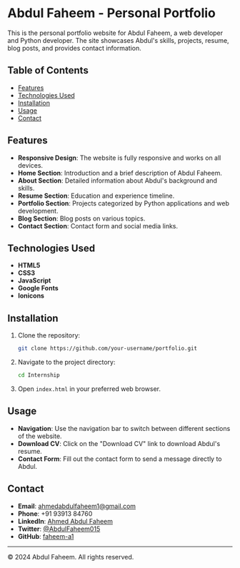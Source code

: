 # Abdul Faheem - Personal Portfolio

This is the personal portfolio website for Abdul Faheem, a web developer and Python developer. The site showcases Abdul's skills, projects, resume, blog posts, and provides contact information.

## Table of Contents

- [Features](#features)
- [Technologies Used](#technologies-used)
- [Installation](#installation)
- [Usage](#usage)
- [Contact](#contact)

## Features

- **Responsive Design**: The website is fully responsive and works on all devices.
- **Home Section**: Introduction and a brief description of Abdul Faheem.
- **About Section**: Detailed information about Abdul's background and skills.
- **Resume Section**: Education and experience timeline.
- **Portfolio Section**: Projects categorized by Python applications and web development.
- **Blog Section**: Blog posts on various topics.
- **Contact Section**: Contact form and social media links.


## Technologies Used

- **HTML5**
- **CSS3**
- **JavaScript**
- **Google Fonts**
- **Ionicons**
  

## Installation

1. Clone the repository:

    ```bash
    git clone https://github.com/your-username/portfolio.git
    ```

2. Navigate to the project directory:

    ```bash
    cd Internship
    ```

3. Open `index.html` in your preferred web browser.

## Usage

- **Navigation**: Use the navigation bar to switch between different sections of the website.
- **Download CV**: Click on the "Download CV" link to download Abdul's resume.
- **Contact Form**: Fill out the contact form to send a message directly to Abdul.

## Contact

- **Email**: [ahmedabdulfaheem1@gmail.com](mailto:ahmedabdulfaheem1@gmail.com)
- **Phone**: +91 93913 84760
- **LinkedIn**: [Ahmed Abdul Faheem](https://www.linkedin.com/in/ahmed-abdul-faheem/)
- **Twitter**: [@AbdulFaheem015](https://x.com/AbdulFaheem015?t=VoeueD-Y_4yisl-u9BFV4w&s=08)
- **GitHub**: [faheem-a1](https://github.com/faheem-a1)

---

© 2024 Abdul Faheem. All rights reserved.
